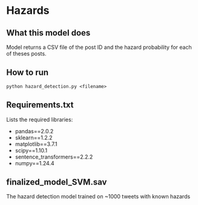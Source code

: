 # Hazards
## What this model does
Model returns a CSV file of the post ID and the hazard probability for each of theses posts. 

## How to run
```
python hazard_detection.py <filename>
```

## Requirements.txt
Lists the required libraries:

- pandas==2.0.2
- sklearn==1.2.2
- matplotlib==3.7.1
- scipy==1.10.1
- sentence_transformers==2.2.2
- numpy==1.24.4

## finalized_model_SVM.sav
The hazard detection model trained on ~1000 tweets with known hazards

